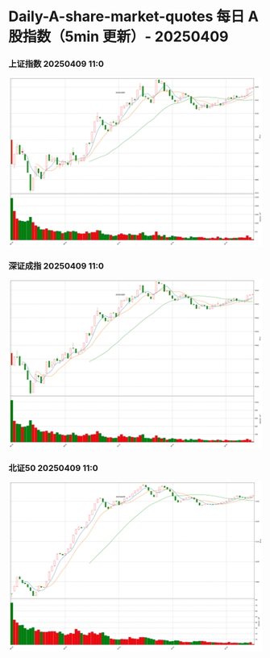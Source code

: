 
# Daily-A-share-market-quotes 每日 A 股指数（5min 更新）- 20250409

### 上证指数 20250409 11:0
![](./fig/2025/4/20250409-sh000001.png)

### 深证成指 20250409 11:0
![](./fig/2025/4/20250409-sz399001.png)

### 北证50 20250409 11:0
![](./fig/2025/4/20250409-bj899050.png)
